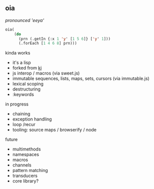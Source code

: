 oia
---
*pronounced 'eeya'*
```lisp
oia(
    (do
      (prn (.getIn {:x 1 'y' [1 5 6]} ['y' 1]))
      (.forEach [1 4 6 8] prn)))
```

kinda works

- it's a lisp
- forked from [ki](http://ki-lang.org)
- js interop / macros (via sweet.js)
- immutable sequences, lists, maps, sets, cursors (via immutable.js)
- lexical scoping
- destructuring 
- :keywords

in progress 

- chaining 
- exception handling 
- loop /recur
- tooling: source maps / browserify / node 

future


- multimethods
- namespaces
- macros 
- channels
- pattern matching 
- transducers
- core library?
